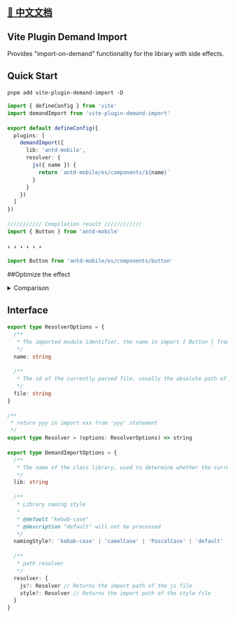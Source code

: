 ## [📙 中文文档](./README.md)
## Vite Plugin Demand Import

Provides "import-on-demand" functionality for the library with side effects.

## Quick Start

```shell
pnpm add vite-plugin-demand-import -D
```

```ts
import { defineConfig } from 'vite'
import demandImport from 'vite-plugin-demand-import'

export default defineConfig({
  plugins: [
    demandImport({
      lib: 'antd-mobile',
      resolver: {
        js({ name }) {
          return `antd-mobile/es/components/${name}`
        }
      }
    })
  ]
})

/////////// Compilation result ////////////
import { Button } from 'antd-mobile'

↓ ↓ ↓ ↓ ↓ ↓

import Button from 'antd-mobile/es/components/button'
```

##Optimize the effect

<details>
<summary>Comparison</summary>

![before.png](./assets/before.png)

---

![after.png](./assets/after.png)

</details>

## Interface

```ts
export type ResolverOptions = {
  /**
   * The imported module identifier, the name in import { Button } from 'antd-mobile' is equal to 'Button'
   */
  name: string

  /**
   * The id of the currently parsed file, usually the absolute path of the file
   */
  file: string
}

/**
 * return yyy in import xxx from 'yyy' statement
 */
export type Resolver = (options: ResolverOptions) => string

export type DemandImportOptions = {
  /**
   * The name of the class library, used to determine whether the current import statement needs to be processed
   */
  lib: string

  /**
   * Library naming style
   *
   * @default "kebab-case"
   * @description "default" will not be processed
   */
  namingStyle?: 'kebab-case' | 'camelCase' | 'PascalCase' | 'default'

  /**
   * path resolver
   */
  resolver: {
    js?: Resolver // Returns the import path of the js file
    style?: Resolver // Returns the import path of the style file
  }
}
```
